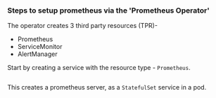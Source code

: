 ### Steps to setup prometheus via the 'Prometheus Operator'
The operator creates 3 third party resources (TPR)-
* Prometheus
* ServiceMonitor
* AlertManager

Start by creating a service with the resource type - `Prometheus`.
```bash

```
This creates a prometheus server, as a `StatefulSet` service in a pod.
